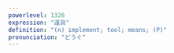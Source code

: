 ```yaml
---
powerlevel: 1326
expression: "道具"
definition: "(n) implement; tool; means; (P)"
pronunciation: "どうぐ"
---
```

